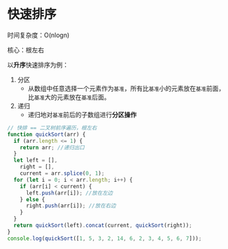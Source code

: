 # 快速排序

时间复杂度：O(nlogn)

核心：根左右

以**升序**快速排序为例：

1. 分区
   - 从数组中任意选择一个元素作为`基准`，所有比`基准`小的元素放在`基准`前面，比`基准`大的元素放在`基准`后面。
2. 递归
   - 递归地对`基准`前后的子数组进行**分区操作**

```js
// 快排 == 二叉树前序遍历，根左右
function quickSort(arr) {
  if (arr.length <= 1) {
    return arr; //递归出口
  }
  let left = [],
    right = [],
    current = arr.splice(0, 1);
  for (let i = 0; i < arr.length; i++) {
    if (arr[i] < current) {
      left.push(arr[i]); //放在左边
    } else {
      right.push(arr[i]); //放在右边
    }
  }
  return quickSort(left).concat(current, quickSort(right));
}
console.log(quickSort([1, 5, 3, 2, 14, 6, 2, 3, 4, 5, 6, 7]));
```
